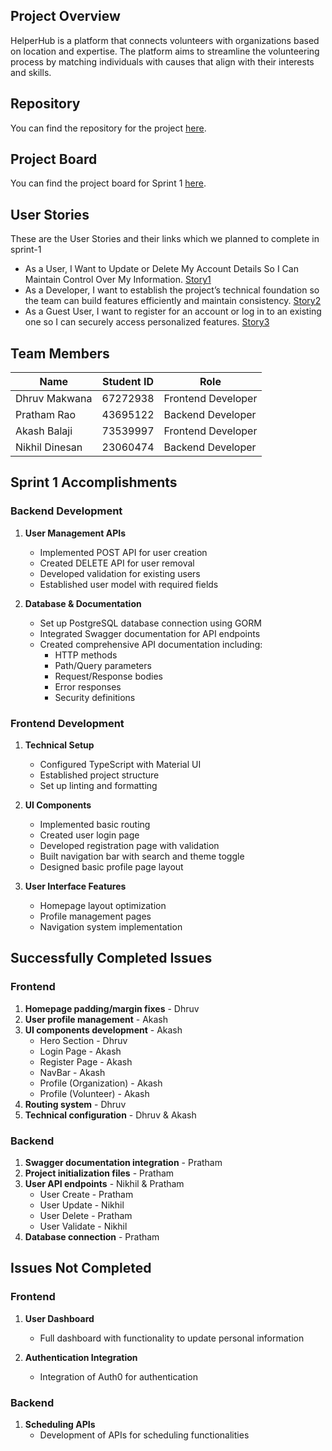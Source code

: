 ## Project Overview
HelperHub is a platform that connects volunteers with organizations based on location and expertise. The platform aims to streamline the volunteering process by matching individuals with causes that align with their interests and skills.

## Repository
You can find the repository for the project [here](https://github.com/Dhruv-mak/HelperHub).

## Project Board
You can find the project board for Sprint 1 [here](https://github.com/users/Dhruv-mak/projects/3).

## User Stories
These are the User Stories and their links which we planned to complete in sprint-1
- As a User, I Want to Update or Delete My Account Details So I Can Maintain Control Over My Information. [Story1](https://github.com/Dhruv-mak/HelperHub/issues/26)
- As a Developer, I want to establish the project’s technical foundation so the team can build features efficiently and maintain consistency. [Story2](https://github.com/Dhruv-mak/HelperHub/issues/22)
- As a Guest User, I want to register for an account or log in to an existing one so I can securely access personalized features. [Story3](https://github.com/Dhruv-mak/HelperHub/issues/19)

## Team Members
| Name | Student ID | Role |
|------|------------|------|
| Dhruv Makwana | 67272938 | Frontend Developer |
| Pratham Rao | 43695122 | Backend Developer |
| Akash Balaji | 73539997 | Frontend Developer |
| Nikhil Dinesan | 23060474 | Backend Developer |

## Sprint 1 Accomplishments

### Backend Development
1. **User Management APIs**
    - Implemented POST API for user creation
    - Created DELETE API for user removal
    - Developed validation for existing users
    - Established user model with required fields

2. **Database & Documentation**
    - Set up PostgreSQL database connection using GORM
    - Integrated Swagger documentation for API endpoints
    - Created comprehensive API documentation including:
      - HTTP methods
      - Path/Query parameters
      - Request/Response bodies
      - Error responses
      - Security definitions

### Frontend Development
1. **Technical Setup**
    - Configured TypeScript with Material UI
    - Established project structure
    - Set up linting and formatting

2. **UI Components**
    - Implemented basic routing
    - Created user login page
    - Developed registration page with validation
    - Built navigation bar with search and theme toggle
    - Designed basic profile page layout

3. **User Interface Features**
    - Homepage layout optimization
    - Profile management pages
    - Navigation system implementation

## Successfully Completed Issues

### Frontend
1. **Homepage padding/margin fixes** - Dhruv
2. **User profile management** - Akash
3. **UI components development** - Akash
     - Hero Section - Dhruv
     - Login Page - Akash
     - Register Page - Akash
     - NavBar - Akash
     - Profile (Organization) - Akash
     - Profile (Volunteer) - Akash
4. **Routing system** - Dhruv
5. **Technical configuration** - Dhruv & Akash

### Backend
1. **Swagger documentation integration** - Pratham
2. **Project initialization files** - Pratham
3. **User API endpoints** - Nikhil & Pratham
     - User Create - Pratham
     - User Update - Nikhil
     - User Delete - Pratham
     - User Validate - Nikhil
4. **Database connection** - Pratham

## Issues Not Completed

### Frontend
1. **User Dashboard**
     - Full dashboard with functionality to update personal information

2. **Authentication Integration**
     - Integration of Auth0 for authentication

### Backend
1. **Scheduling APIs**
     - Development of APIs for scheduling functionalities
